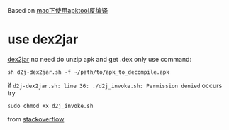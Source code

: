 Based on [mac下使用apktool反编译](http://www.cnblogs.com/anee/p/4153411.html)

# use dex2jar
[dex2jar](https://github.com/pxb1988/dex2jar)
no need do unzip apk and get .dex
only use command:
```
sh d2j-dex2jar.sh -f ~/path/to/apk_to_decompile.apk
```
if `d2j-dex2jar.sh: line 36: ./d2j_invoke.sh: Permission denied` occurs
try
```
sudo chmod +x d2j_invoke.sh
```
from [stackoverflow](http://stackoverflow.com/questions/30875382/cannot-use-dex2jar-on-my-mac-permission-denied)
